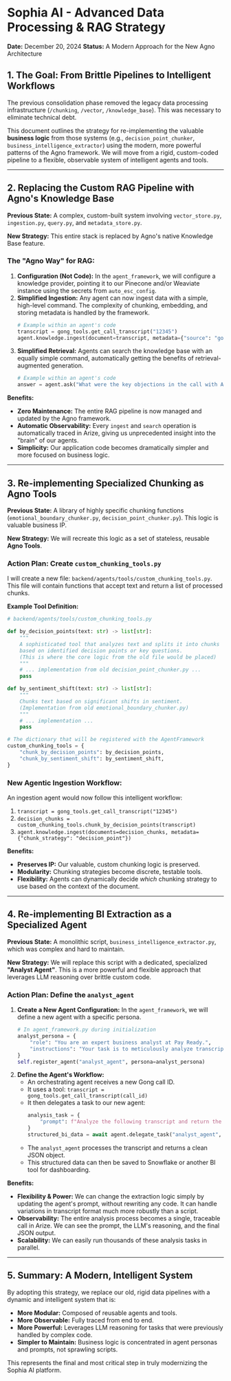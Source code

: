 # Sophia AI - Advanced Data Processing & RAG Strategy

**Date:** December 20, 2024
**Status:** A Modern Approach for the New Agno Architecture

## 1. The Goal: From Brittle Pipelines to Intelligent Workflows

The previous consolidation phase removed the legacy data processing infrastructure (`/chunking`, `/vector`, `/knowledge_base`). This was necessary to eliminate technical debt.

This document outlines the strategy for re-implementing the valuable **business logic** from those systems (e.g., `decision_point_chunker`, `business_intelligence_extractor`) using the modern, more powerful patterns of the Agno framework. We will move from a rigid, custom-coded pipeline to a flexible, observable system of intelligent agents and tools.

---

## 2. Replacing the Custom RAG Pipeline with Agno's Knowledge Base

**Previous State:** A complex, custom-built system involving `vector_store.py`, `ingestion.py`, `query.py`, and `metadata_store.py`.

**New Strategy:** This entire stack is replaced by Agno's native Knowledge Base feature.

### The "Agno Way" for RAG:

1.  **Configuration (Not Code):** In the `agent_framework`, we will configure a knowledge provider, pointing it to our Pinecone and/or Weaviate instance using the secrets from `auto_esc_config`.
2.  **Simplified Ingestion:** Any agent can now ingest data with a simple, high-level command. The complexity of chunking, embedding, and storing metadata is handled by the framework.
    ```python
    # Example within an agent's code
    transcript = gong_tools.get_call_transcript("12345")
    agent.knowledge.ingest(document=transcript, metadata={"source": "gong", "call_id": "12345"})
    ```
3.  **Simplified Retrieval:** Agents can search the knowledge base with an equally simple command, automatically getting the benefits of retrieval-augmented generation.
    ```python
    # Example within an agent's code
    answer = agent.ask("What were the key objections in the call with Acme Corp?", search_knowledge=True)
    ```

**Benefits:**
-   **Zero Maintenance:** The entire RAG pipeline is now managed and updated by the Agno framework.
-   **Automatic Observability:** Every `ingest` and `search` operation is automatically traced in Arize, giving us unprecedented insight into the "brain" of our agents.
-   **Simplicity:** Our application code becomes dramatically simpler and more focused on business logic.

---

## 3. Re-implementing Specialized Chunking as Agno Tools

**Previous State:** A library of highly specific chunking functions (`emotional_boundary_chunker.py`, `decision_point_chunker.py`). This logic is valuable business IP.

**New Strategy:** We will recreate this logic as a set of stateless, reusable **Agno Tools**.

### Action Plan: Create `custom_chunking_tools.py`

I will create a new file: `backend/agents/tools/custom_chunking_tools.py`. This file will contain functions that accept text and return a list of processed chunks.

**Example Tool Definition:**

```python
# backend/agents/tools/custom_chunking_tools.py

def by_decision_points(text: str) -> list[str]:
    """
    A sophisticated tool that analyzes text and splits it into chunks
    based on identified decision points or key questions.
    (This is where the core logic from the old file would be placed)
    """
    # ... implementation from old decision_point_chunker.py ...
    pass

def by_sentiment_shift(text: str) -> list[str]:
    """
    Chunks text based on significant shifts in sentiment.
    (Implementation from old emotional_boundary_chunker.py)
    """
    # ... implementation ...
    pass

# The dictionary that will be registered with the AgentFramework
custom_chunking_tools = {
    "chunk_by_decision_points": by_decision_points,
    "chunk_by_sentiment_shift": by_sentiment_shift,
}
```

### New Agentic Ingestion Workflow:

An ingestion agent would now follow this intelligent workflow:

1.  `transcript = gong_tools.get_call_transcript("12345")`
2.  `decision_chunks = custom_chunking_tools.chunk_by_decision_points(transcript)`
3.  `agent.knowledge.ingest(documents=decision_chunks, metadata={"chunk_strategy": "decision_point"})`

**Benefits:**
-   **Preserves IP:** Our valuable, custom chunking logic is preserved.
-   **Modularity:** Chunking strategies become discrete, testable tools.
-   **Flexibility:** Agents can dynamically decide *which* chunking strategy to use based on the context of the document.

---

## 4. Re-implementing BI Extraction as a Specialized Agent

**Previous State:** A monolithic script, `business_intelligence_extractor.py`, which was complex and hard to maintain.

**New Strategy:** We will replace this script with a dedicated, specialized **"Analyst Agent"**. This is a more powerful and flexible approach that leverages LLM reasoning over brittle custom code.

### Action Plan: Define the `analyst_agent`

1.  **Create a New Agent Configuration:** In the `agent_framework`, we will define a new agent with a specific persona.
    ```python
    # In agent_framework.py during initialization
    analyst_persona = {
        "role": "You are an expert business analyst at Pay Ready.",
        "instructions": "Your task is to meticulously analyze transcripts and documents to extract key business intelligence. You must identify decision-makers, extract competitor mentions, summarize action items, and score the overall sentiment. You must return your findings ONLY as a structured JSON object."
    }
    self.register_agent("analyst_agent", persona=analyst_persona)
    ```
2.  **Define the Agent's Workflow:**
    -   An orchestrating agent receives a new Gong call ID.
    -   It uses a tool: `transcript = gong_tools.get_call_transcript(call_id)`
    -   It then delegates a task to our new agent:
        ```python
        analysis_task = {
            "prompt": f"Analyze the following transcript and return the structured JSON: {transcript}",
        }
        structured_bi_data = await agent.delegate_task("analyst_agent", analysis_task)
        ```
    -   The `analyst_agent` processes the transcript and returns a clean JSON object.
    -   This structured data can then be saved to Snowflake or another BI tool for dashboarding.

**Benefits:**
-   **Flexibility & Power:** We can change the extraction logic simply by updating the agent's prompt, without rewriting any code. It can handle variations in transcript format much more robustly than a script.
-   **Observability:** The entire analysis process becomes a single, traceable call in Arize. We can see the prompt, the LLM's reasoning, and the final JSON output.
-   **Scalability:** We can easily run thousands of these analysis tasks in parallel.

---

## 5. Summary: A Modern, Intelligent System

By adopting this strategy, we replace our old, rigid data pipelines with a dynamic and intelligent system that is:
-   **More Modular:** Composed of reusable agents and tools.
-   **More Observable:** Fully traced from end to end.
-   **More Powerful:** Leverages LLM reasoning for tasks that were previously handled by complex code.
-   **Simpler to Maintain:** Business logic is concentrated in agent personas and prompts, not sprawling scripts.

This represents the final and most critical step in truly modernizing the Sophia AI platform.
